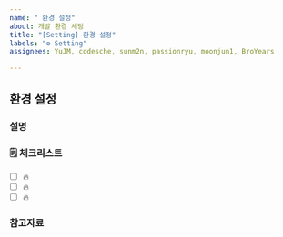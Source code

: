 ```yaml
---
name: " 환경 설정"
about: 개발 환경 세팅
title: "[Setting] 환경 설정"
labels: "⚙️ Setting"
assignees: YuJM, codesche, sunm2n, passionryu, moonjun1, BroYears

---
```


## 환경 설정

### 설명

<!-- 간단한 설명을 작성합니다. -->

### 🗒 체크리스트

- [ ] 🔥
- [ ] 🔥
- [ ] 🔥

### 참고자료

<!-- 참고할 정보나 링크를 작성합니다. -->
